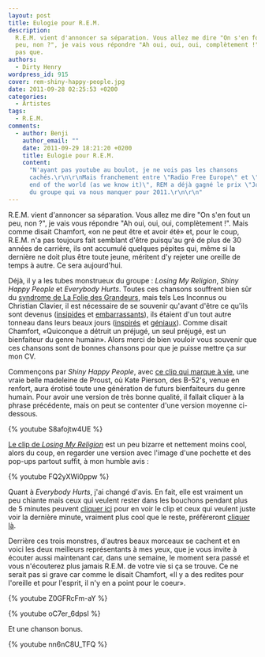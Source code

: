 ```yaml
---
layout: post
title: Eulogie pour R.E.M.
description:
  R.E.M. vient d'annoncer sa séparation. Vous allez me dire "On s'en fout un
  peu, non ?", je vais vous répondre "Ah oui, oui, oui, complètement !". Mais
  pas que.
authors:
  - Dirty Henry
wordpress_id: 915
cover: rem-shiny-happy-people.jpg
date: 2011-09-28 02:25:53 +0200
categories:
  - Artistes
tags:
  - R.E.M.
comments:
  - author: Benji
    author_email: ""
    date: 2011-09-29 18:21:20 +0200
    title: Eulogie pour R.E.M.
    content:
      "N'ayant pas youtube au boulot, je ne vois pas les chansons
      cachés.\r\n\r\nMais franchement entre \"Radio Free Europe\" et \"it's the
      end of the world (as we know it)\", REM a déjà gagné le prix \"Jo Dassin\"
      du groupe qui va nous manquer pour 2011.\r\n\r\n"
---
```


R.E.M. vient d'annoncer sa séparation. Vous allez me dire "On s'en fout un peu,
non ?", je vais vous répondre "Ah oui, oui, oui, complètement !". Mais comme
disait Chamfort, «on ne peut être et avoir été» et, pour le coup, R.E.M. n'a pas
toujours fait semblant d'être puisqu'au gré de plus de 30 années de carrière,
ils ont accumulé quelques pépites qui, même si la dernière ne doit plus être
toute jeune, méritent d'y rejeter une oreille de temps à autre. Ce sera
aujourd'hui.

Déjà, il y a les tubes monstrueux du groupe : _Losing My Religion_, _Shiny Happy
People_ et _Everybody Hurts_. Toutes ces chansons souffrent bien sûr du
[syndrome de La Folie des Grandeurs](266), mais tels Les Inconnus ou Christian
Clavier, il est nécessaire de se souvenir qu'avant d'être ce qu'ils sont devenus
([insipides](http://youtu.be/-qelka0YcsY) et
[embarrassants](http://youtu.be/QEKh_BCe190)), ils étaient d'un tout autre
tonneau dans leurs beaux jours
([inspirés](http://www.youtube.com/watch?v=-be65CIwE08) et
[géniaux](http://www.youtube.com/watch?v=4eEfDIRaR4c)). Comme disait Chamfort,
«Quiconque a détruit un préjugé, un seul préjugé, est un bienfaiteur du genre
humain». Alors merci de bien vouloir vous souvenir que ces chansons sont de
bonnes chansons pour que je puisse mettre ça sur mon CV.

Commençons par _Shiny Happy People_, avec
[ce clip qui marque à vie](http://youtu.be/iCQ0vDAbF7s), une vraie belle
madeleine de Proust, où Kate Pierson, des B-52's, venue en renfort, aura érotisé
toute une génération de futurs bienfaiteurs du genre humain. Pour avoir une
version de très bonne qualité, il fallait cliquer à la phrase précédente, mais
on peut se contenter d'une version moyenne ci-dessous.

{% youtube S8afojtw4UE %}

[Le clip de _Losing My Religion_](http://youtu.be/if-UzXIQ5vw) est un peu
bizarre et nettement moins cool, alors du coup, en regarder une version avec
l'image d'une pochette et des pop-ups partout suffit, à mon humble avis :

{% youtube FQ2yXWi0ppw %}

Quant à _Everybody Hurts_, j'ai changé d'avis. En fait, elle est vraiment un peu
chiante mais ceux qui veulent rester dans les bouchons pendant plus de 5 minutes
peuvent [cliquer ici](http://youtu.be/ijZRCIrTgQc) pour en voir le clip et ceux
qui veulent juste voir la dernière minute, vraiment plus cool que le reste,
préféreront [cliquer là](http://youtu.be/ijZRCIrTgQc?t=4m9s).

Derrière ces trois monstres, d'autres beaux morceaux se cachent et en voici les
deux meilleurs représentants à mes yeux, que je vous invite à écouter aussi
maintenant car, dans une semaine, le moment sera passé et vous n'écouterez plus
jamais R.E.M. de votre vie si ça se trouve. Ce ne serait pas si grave car comme
le disait Chamfort, «Il y a des redites pour l'oreille et pour l'esprit, il n'y
en a point pour le coeur».

{% youtube Z0GFRcFm-aY %}

{% youtube oC7er_6dpsI %}

Et une chanson bonus.

{% youtube nn6nC8U_TFQ %}
